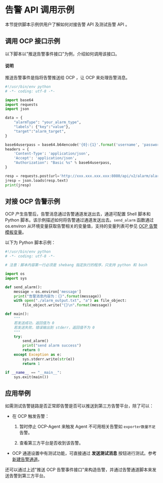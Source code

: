 告警 API 调用示例 
================================

本节提供脚本示例供用户了解如何对接告警 API 及测试告警 API 。

调用 OCP 接口示例 
--------------------------------

以下脚本以"推送告警事件接口"为例，介绍如何调用该接口。

<main id="notice" type='explain'><h4>说明</h4><p>推送告警事件是指将告警推送给 OCP ，让 OCP 来处理告警消息。</p></main>



```python
#!/usr/bin/env python
# -*- coding: utf-8 -*-

import base64
import requests
import json

data = {
    "alarmType": "your_alarm_type", 
    "labels": {"key":"value"}, 
    "target":"alarm_target",
}

base64userpass = base64.b64encode('{0}:{1}'.format('username', 'password'))
headers = {
    'Content-Type': 'application/json',
    'Accept': 'application/json',
    "Authorization": "Basic %s" % base64userpass,
}

resp = requests.post(url='http://xxx.xxx.xxx.xxx:8080/api/v2/alarm/alarms', headers=headers, data=json.dumps(data))
jresp = json.loads(resp.text)
print(jresp)
```



对接 OCP 告警示例 
--------------------------------

OCP 产生告警后，告警消息通过告警通道发送出去，通道可配置 Shell 脚本和 Python 脚本。该示例描述如何将告警通过通道发送出去。`send_alarm` 函数通过 os.environ 从环境变量获取告警相关的变量值，支持的变量列表可参见 [OCP 告警模板变量](../1200.appendix/500.ocp-alert-template-variables.md)。

以下为 Python 脚本示例：

```python
#!/usr/bin/env python
# -*- coding: utf-8 -*-

# 注意：脚本内容第一行必须是 shebang 指定执行的程序，只支持 python 和 bash

import os
import sys

def send_alarm():
    message = os.environ['message']
    print("告警消息内容为：{}".format(message))
    with open("./alarm_output.txt", "a") as file_object:
        file_object.write("{}\n".format(message))

def main():
    """
    若发送成功，返回值为 0
    若发送失败，错误输出到 stderr，返回值不为 0
    """
    try:
        send_alarm()
        print("send alarm success")
        return 0
    except Exception as e:
        sys.stderr.write(str(e))
        return 1

if __name__ == "__main__":
    sys.exit(main())
```



应用举例 
-------------------------

如需测试告警链路是否正常即告警是否可以推送到第三方告警平台，除了可以：

* 在 OCP 触发告警：

  1. 暂时停止 OCP-Agent 来触发 Agent 不可用相关告警如 `exporter数量不足` 告警。

     
  
  2. 查看第三方平台是否收到该告警。

     
  

  

* OCP 通道设置中有测试功能，可直接通过 **发送测试消息** 按钮进行测试。参考 [新建告警通道](../900.use-alert-management/800.create-alarm-channel.md)。

  




还可以通过上述"推送 OCP 告警事件接口"来构造告警，并通过告警通道脚本来发送告警到第三方平台。
